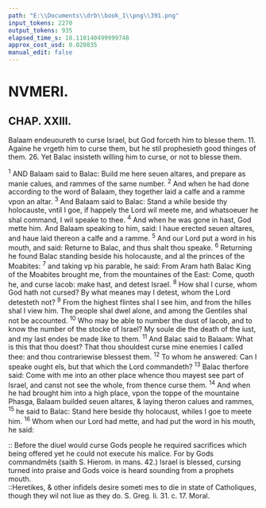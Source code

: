 ```yaml
---
path: "E:\\Documents\\drb\\book_1\\png\\391.png"
input_tokens: 2270
output_tokens: 935
elapsed_time_s: 18.110140499999748
approx_cost_usd: 0.020835
manual_edit: false
---
```

# NVMERI.

## CHAP. XXIII.

Balaam endeuoureth to curse Israel, but God forceth him to blesse them. 11. Againe he vrgeth him to curse them, but he stil prophesieth good thinges of them. 26. Yet Balac insisteth willing him to curse, or not to blesse them.

<sup>1</sup> AND Balaam said to Balac: Build me here seuen altares, and prepare as manie calues, and rammes of the same number. <sup>2</sup> And when he had done according to the word of Balaam, they together laid a calfe and a ramme vpon an altar. <sup>3</sup> And Balaam said to Balac: Stand a while beside thy holocauste, vntil I goe, if happely the Lord wil meete me, and whatsoeuer he shal command, I wil speake to thee. <sup>4</sup> And when he was gone in hast, God mette him. And Balaam speaking to him, said: I haue erected seuen altares, and haue laid thereon a calfe and a ramme. <sup>5</sup> And our Lord put a word in his mouth, and said: Returne to Balac, and thus shalt thou speake. <sup>6</sup> Returning he found Balac standing beside his holocauste, and al the princes of the Moabites: <sup>7</sup> and taking vp his parable, he said: From Aram hath Balac King of the Moabites brought me, from the mountaines of the East: Come, quoth he, and curse Iacob: make hast, and detest Israel. <sup>8</sup> How shal I curse, whom God hath not cursed? By what meanes may I detest, whom the Lord detesteth not? <sup>9</sup> From the highest flintes shal I see him, and from the hilles shal I view him. The people shal dwel alone, and among the Gentiles shal not be accounted. <sup>10</sup> Who may be able to number the dust of Iacob, and to know the number of the stocke of Israel? My soule die the death of the iust, and my last endes be made like to them. <sup>11</sup> And Balac said to Balaam: What is this that thou doest? That thou shouldest curse mine enemies I called thee: and thou contrariewise blessest them. <sup>12</sup> To whom he answered: Can I speake ought els, but that which the Lord commandeth? <sup>13</sup> Balac therfore said: Come with me into an other place whence thou mayest see part of Israel, and canst not see the whole, from thence curse them. <sup>14</sup> And when he had brought him into a high place, vpon the toppe of the mountaine Phasga, Balaam builded seuen altares, & laying theron calues and rammes, <sup>15</sup> he said to Balac: Stand here beside thy holocaust, whiles I goe to meete him. <sup>16</sup> Whom when our Lord had mette, and had put the word in his mouth, he said:

<aside>:: Before the diuel would curse Gods people he required sacrifices which being offered yet he could not execute his malice. For by Gods commandmẽts (saith S. Hierom. in mans. 42.) Israel is blessed, cursing turned into praise and Gods voice is heard sounding from a prophets mouth.</aside>

<aside>::Heretikes, & other infidels desire someti mes to die in state of Catholiques, though they wil not liue as they do. S. Greg. li. 31. c. 17. Moral.</aside>

[^1]: [^1]: 35. c. 17. Numer.